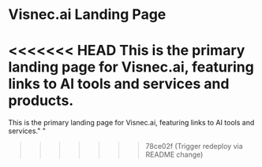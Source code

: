 # Visnec.ai Landing Page
<<<<<<< HEAD
This is the primary landing page for Visnec.ai, featuring links to AI tools and services and products.
=======
This is the primary landing page for Visnec.ai, featuring links to AI tools and services." " 
>>>>>>> 78ce02f (Trigger redeploy via README change)
